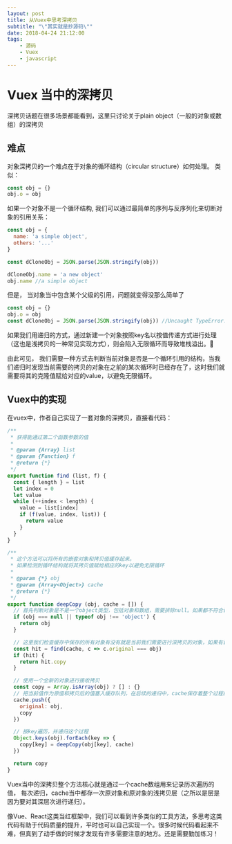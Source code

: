 ```yaml
---
layout: post
title: 从Vuex中思考深拷贝
subtitle: "\"其实就是抄源码\""
date: 2018-04-24 21:12:00
tags: 
    - 源码
    - Vuex
    - javascript
---
```


# Vuex 当中的深拷贝

深拷贝话题在很多场景都能看到，这里只讨论关于plain object（一般的对象或数组）的深拷贝

## 难点

对象深拷贝的一个难点在于对象的循环结构（circular structure）如何处理。
类似：
```js
const obj = {}
obj.o = obj
```
如果一个对象不是一个循环结构, 我们可以通过最简单的序列与反序列化来切断对象的引用关系：
```js
const obj = {
  name: 'a simple object',
  others: '...'
}

const dCloneObj = JSON.parse(JSON.stringify(obj))

dCloneObj.name = 'a new object'
obj.name //a simple object
```
但是， 当对象当中包含某个父级的引用，问题就变得没那么简单了

```js
const obj = {}
obj.o = obj
const dCloneObj = JSON.parse(JSON.stringify(obj)) //Uncaught TypeError: Converting circular structure to JSON
```
如果我们用递归的方式，通过新建一个对象按照key名以按值传递方式进行处理（这也是浅拷贝的一种常见实现方式），则会陷入无限循环而导致堆栈溢出。

由此可见， 我们需要一种方式去判断当前对象是否是一个循环引用的结构，当我们递归时发现当前需要的拷贝的对象在之前的某次循环时已经存在了，这时我们就需要将其的克隆值赋给对应的value，以避免无限循环。

## Vuex中的实现
在vuex中，作者自己实现了一套对象的深拷贝，直接看代码：
```js
/**
 * 获得能通过第二个函数参数的值
 *
 * @param {Array} list
 * @param {Function} f
 * @return {*}
 */
export function find (list, f) {
  const { length } = list
  let index = 0
  let value
  while (++index < length) {
    value = list[index]
    if (f(value, index, list)) {
      return value
    }
  }
}

/**
 * 这个方法可以将所有的嵌套对象和拷贝值缓存起来。
 * 如果检测到循环结构就将其拷贝值赋给相应的key以避免无限循环
 *
 * @param {*} obj
 * @param {Array<Object>} cache
 * @return {*}
 */
export function deepCopy (obj, cache = []) {
  // 首先判断对象是不是一个object类型，包括对象和数组，需要排除null。如果都不符合说明是一个基本类型值， 可以直接赋值
  if (obj === null || typeof obj !== 'object') {
    return obj
  }

  // 这里我们检查缓存中保存的所有对象有没有就是当前我们需要进行深拷贝的对象，如果有说明是一个循环结构，直接将它的拷贝值返回即可
  const hit = find(cache, c => c.original === obj)
  if (hit) {
    return hit.copy
  }

  // 使用一个全新的对象进行接收拷贝
  const copy = Array.isArray(obj) ? [] : {}
  // 把当前值作为原值和拷贝后的值塞入缓存队列，在后续的递归中，cache保存着整个过程的状态
  cache.push({
    original: obj,
    copy
  })

  // 按key遍历，并递归这个过程
  Object.keys(obj).forEach(key => {
    copy[key] = deepCopy(obj[key], cache)
  })

  return copy
}
```

Vuex当中的深拷贝整个方法核心就是通过一个cache数组用来记录历次遍历的值， 每次递归，cache当中都存一次原对象和原对象的浅拷贝层（之所以是层是因为要对其深层次进行递归）。

像Vue、React这类当红框架中，我们可以看到许多类似的工具方法，多思考这类代码有助于代码质量的提升，平时也可以自己实现一个。很多时候代码看起来不难，但真到了动手做的时候才发现有许多需要注意的地方。还是需要勤加练习！
